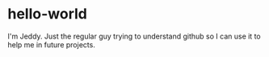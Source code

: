 # hello-world

I'm Jeddy. Just the regular guy trying to understand github so I can use it to help me in future projects.
